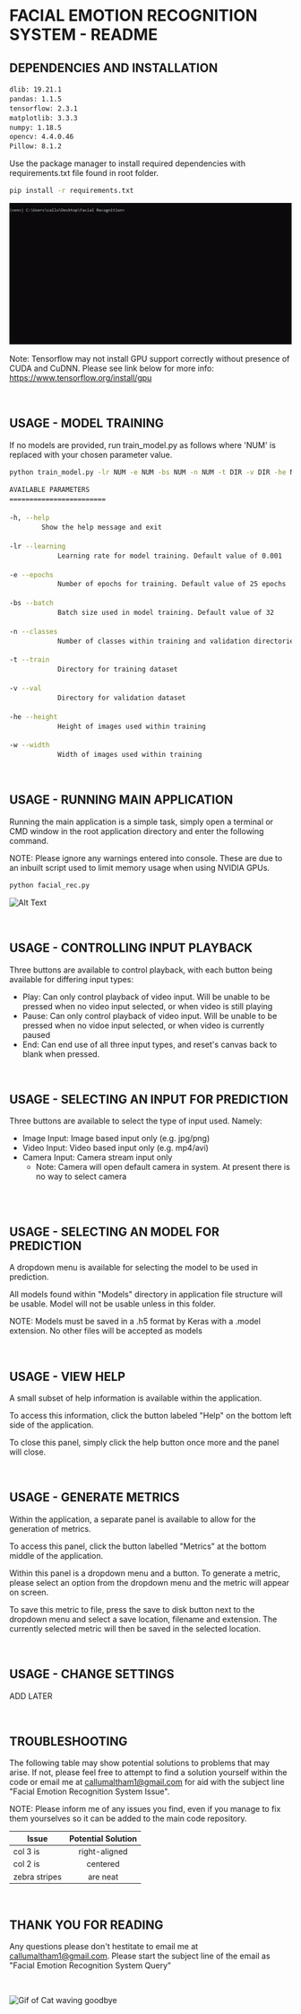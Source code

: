 # FACIAL EMOTION RECOGNITION SYSTEM - README

## DEPENDENCIES AND INSTALLATION
```bash
dlib: 19.21.1
pandas: 1.1.5
tensorflow: 2.3.1
matplotlib: 3.3.3
numpy: 1.18.5
opencv: 4.4.0.46
Pillow: 8.1.2
```

Use the package manager to install required dependencies with requirements.txt file found in root folder.

```bash
pip install -r requirements.txt
```

![Alt Text](https://raw.githubusercontent.com/CallumAltham/Facial-Emotion-Recognition/main/Documentation/gifs/requirements-install.gif)

Note: Tensorflow may not install GPU support correctly without presence of CUDA and CuDNN. Please see link below for more info:
https://www.tensorflow.org/install/gpu

<br />

## USAGE - MODEL TRAINING

If no models are provided, run train_model.py as follows where 'NUM' is replaced with your chosen parameter value.

```bash
python train_model.py -lr NUM -e NUM -bs NUM -n NUM -t DIR -v DIR -he NUM -w NUM
```

```bash
AVAILABLE PARAMETERS
========================

-h, --help 
        Show the help message and exit

-lr --learning
            Learning rate for model training. Default value of 0.001

-e --epochs
            Number of epochs for training. Default value of 25 epochs

-bs --batch
            Batch size used in model training. Default value of 32

-n --classes   
            Number of classes within training and validation directories

-t --train
            Directory for training dataset

-v --val
            Directory for validation dataset

-he --height
            Height of images used within training

-w --width
            Width of images used within training

```
<br />

## USAGE - RUNNING MAIN APPLICATION

Running the main application is a simple task, simply open a terminal or CMD window in the root application directory and enter the following command.

NOTE: Please ignore any warnings entered into console. These are due to an inbuilt script used to limit memory usage when using NVIDIA GPUs.

```bash
python facial_rec.py
```

![Alt Text](https://raw.githubusercontent.com/CallumAltham/Facial-Emotion-Recognition/main/Documentation/gifs/application_open.gif)

<br />

## USAGE - CONTROLLING INPUT PLAYBACK

Three buttons are available to control playback, with each button being available for differing input types:
- Play: Can only control playback of video input. Will be unable to be pressed when no video input selected, or when video is still playing
- Pause: Can only control playback of video input. Will be unable to be pressed when no vidoe input selected, or when video is currently paused
- End: Can end use of all three input types, and reset's canvas back to blank when pressed.

<br />

## USAGE - SELECTING AN INPUT FOR PREDICTION

Three buttons are available to select the type of input used. Namely:
- Image Input: Image based input only (e.g. jpg/png)
- Video Input: Video based input only (e.g. mp4/avi)
- Camera Input: Camera stream input only 
    - Note: Camera will open default camera in system. At present there is no way to select camera

<br />

<br />

## USAGE - SELECTING AN MODEL FOR PREDICTION

A dropdown menu is available for selecting the model to be used in prediction.

All models found within "Models" directory in application file structure will be usable. Model will not be usable unless in this folder.

NOTE: Models must be saved in a .h5 format by Keras with a .model extension. No other files will be accepted as models

<br />

## USAGE - VIEW HELP

A small subset of help information is available within the application.

To access this information, click the button labeled "Help" on the bottom left side of the application.

To close this panel, simply click the help button once more and the panel will close.

<br />

## USAGE - GENERATE METRICS

Within the application, a separate panel is available to allow for the generation of metrics.

To access this panel, click the button labelled "Metrics" at the bottom middle of the application.

Within this panel is a dropdown menu and a button. To generate a metric, please select an option from the dropdown menu and the metric will appear on screen.

To save this metric to file, press the save to disk button next to the dropdown menu and select a save location, filename and extension. The currently selected metric will then be saved in the selected location.

<br />

## USAGE - CHANGE SETTINGS

ADD LATER

<br />

## TROUBLESHOOTING

The following table may show potential solutions to problems that may arise. If not, please feel free to attempt to find a solution yourself within the code or email me at callumaltham1@gmail.com for aid with the subject line "Facial Emotion Recognition System Issue".

NOTE: Please inform me of any issues you find, even if you manage to fix them yourselves so it can be added to the main code repository.

| Issue      |Potential Solution|
| ------------- |:-------------:|
| col 3 is      | right-aligned |
| col 2 is      | centered      |
| zebra stripes | are neat      |

<br />

## THANK YOU FOR READING

Any questions please don't hestitate to email me at callumaltham1@gmail.com. Please start the subject line of the email as "Facial Emotion Recognition System Query" 

<br />

![Gif of Cat waving goodbye](https://media.giphy.com/media/vFKqnCdLPNOKc/giphy.gif)